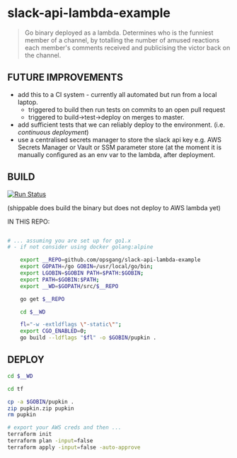 # slack-api-lambda-example

> Go binary deployed as a lambda.
> Determines who is the funniest member of a channel, by totalling
> the number of amused reactions each member's comments received
> and publicising the victor back on the channel.

## FUTURE IMPROVEMENTS

* add this to a CI system - currently all automated but run from a local laptop.
   * triggered to build then run tests on commits to an open pull request
   * triggered to build->test->deploy on merges to master.
* add sufficient tests that we can reliably deploy to the environment.
   (i.e. *continuous deployment*)
* use a centralised secrets manager to store the slack api key e.g. AWS Secrets Manager or Vault or SSM parameter store (at the moment it is manually configured as an env var to the lambda, after deployment.

## BUILD

[![Run Status](https://api.shippable.com/projects/5b19bfbff9f9060700439319/badge?branch=master)](https://app.shippable.com/github/opsgang/slack-api-lambda-example)

(shippable does build the binary but does not deploy to AWS lambda yet)

IN THIS REPO:
```bash

# ... assuming you are set up for go1.x
# - if not consider using docker golang:alpine

    export __REPO=github.com/opsgang/slack-api-lambda-example
    export GOPATH=/go GOBIN=/usr/local/go/bin;
    export LGOBIN=$GOBIN PATH=$PATH:$GOBIN;
    export PATH=$GOBIN:$PATH;
    export __WD=$GOPATH/src/$__REPO

    go get $__REPO

    cd $__WD

    fl="-w -extldflags \"-static\"";
    export CGO_ENABLED=0;
    go build --ldflags "$fl" -o $GOBIN/pupkin .

```

## DEPLOY

```bash
cd $__WD

cd tf

cp -a $GOBIN/pupkin .
zip pupkin.zip pupkin
rm pupkin

# export your AWS creds and then ...
terraform init
terraform plan -input=false
terraform apply -input=false -auto-approve
```

